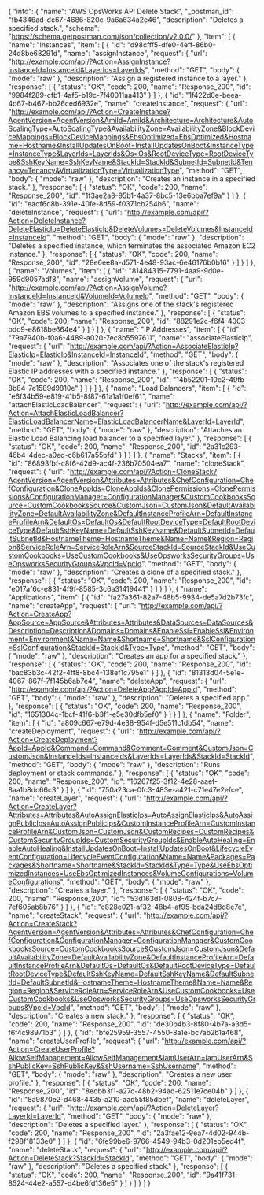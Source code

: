 {
  "info": {
    "name": "AWS OpsWorks API Delete Stack",
    "_postman_id": "fb4346ad-dc67-4686-820c-9a6a634a2e46",
    "description": "Deletes a specified stack.",
    "schema": "https://schema.getpostman.com/json/collection/v2.0.0/"
  },
  "item": [
    {
      "name": "Instances",
      "item": [
        {
          "id": "d98cfff5-dfe0-4eff-86b0-24d8be68291d",
          "name": "assignInstance",
          "request": {
            "url": "http://example.com/api/?Action=AssignInstance?InstanceId=InstanceId&LayerIds=LayerIds",
            "method": "GET",
            "body": {
              "mode": "raw"
            },
            "description": "Assign a registered instance to a layer."
          },
          "response": [
            {
              "status": "OK",
              "code": 200,
              "name": "Response_200",
              "id": "9984f289-cfb1-4af5-b19c-7f40011aa413"
            }
          ]
        },
        {
          "id": "1f422d0e-beea-4d67-b467-bb26ced6932e",
          "name": "createInstance",
          "request": {
            "url": "http://example.com/api/?Action=CreateInstance?AgentVersion=AgentVersion&AmiId=AmiId&Architecture=Architecture&AutoScalingType=AutoScalingType&AvailabilityZone=AvailabilityZone&BlockDeviceMappings=BlockDeviceMappings&EbsOptimized=EbsOptimized&Hostname=Hostname&InstallUpdatesOnBoot=InstallUpdatesOnBoot&InstanceType=InstanceType&LayerIds=LayerIds&Os=Os&RootDeviceType=RootDeviceType&SshKeyName=SshKeyName&StackId=StackId&SubnetId=SubnetId&Tenancy=Tenancy&VirtualizationType=VirtualizationType",
            "method": "GET",
            "body": {
              "mode": "raw"
            },
            "description": "Creates an instance in a specified stack."
          },
          "response": [
            {
              "status": "OK",
              "code": 200,
              "name": "Response_200",
              "id": "1f3ae2a8-95b1-4a37-8bc5-13e6bba7ef9a"
            }
          ]
        },
        {
          "id": "eadf6d8b-391e-40fe-8d59-f0371cb254b6",
          "name": "deleteInstance",
          "request": {
            "url": "http://example.com/api/?Action=DeleteInstance?DeleteElasticIp=DeleteElasticIp&DeleteVolumes=DeleteVolumes&InstanceId=InstanceId",
            "method": "GET",
            "body": {
              "mode": "raw"
            },
            "description": "Deletes a specified instance, which terminates the associated Amazon EC2 instance."
          },
          "response": [
            {
              "status": "OK",
              "code": 200,
              "name": "Response_200",
              "id": "28e6ee8a-d571-4e48-93ac-6e46176b0b16"
            }
          ]
        }
      ]
    },
    {
      "name": "Volumes",
      "item": [
        {
          "id": "81484315-7791-4aa9-9d0e-959d9057adf8",
          "name": "assignVolume",
          "request": {
            "url": "http://example.com/api/?Action=AssignVolume?InstanceId=InstanceId&VolumeId=VolumeId",
            "method": "GET",
            "body": {
              "mode": "raw"
            },
            "description": "Assigns one of the stack's registered Amazon EBS volumes to a specified instance."
          },
          "response": [
            {
              "status": "OK",
              "code": 200,
              "name": "Response_200",
              "id": "88291e2c-f6f4-4003-bdc9-e8618be664e4"
            }
          ]
        }
      ]
    },
    {
      "name": "IP Addresses",
      "item": [
        {
          "id": "79a7940b-f0a6-4489-a020-7ec8b5597611",
          "name": "associateElasticIp",
          "request": {
            "url": "http://example.com/api/?Action=AssociateElasticIp?ElasticIp=ElasticIp&InstanceId=InstanceId",
            "method": "GET",
            "body": {
              "mode": "raw"
            },
            "description": "Associates one of the stack's registered Elastic IP addresses with a specified instance."
          },
          "response": [
            {
              "status": "OK",
              "code": 200,
              "name": "Response_200",
              "id": "14b52201-10c2-49fb-8b84-7e1589d9810e"
            }
          ]
        }
      ]
    },
    {
      "name": "Load Balancers",
      "item": [
        {
          "id": "e6f34b59-e819-41b5-8f87-61a1a1f0ef61",
          "name": "attachElasticLoadBalancer",
          "request": {
            "url": "http://example.com/api/?Action=AttachElasticLoadBalancer?ElasticLoadBalancerName=ElasticLoadBalancerName&LayerId=LayerId",
            "method": "GET",
            "body": {
              "mode": "raw"
            },
            "description": "Attaches an Elastic Load Balancing load balancer to a specified layer."
          },
          "response": [
            {
              "status": "OK",
              "code": 200,
              "name": "Response_200",
              "id": "2a31c293-46b4-4dec-a0ed-c6b617a55bfd"
            }
          ]
        }
      ]
    },
    {
      "name": "Stacks",
      "item": [
        {
          "id": "86893fbf-c8f6-42d9-ac4f-236b70504ea7",
          "name": "cloneStack",
          "request": {
            "url": "http://example.com/api/?Action=CloneStack?AgentVersion=AgentVersion&Attributes=Attributes&ChefConfiguration=ChefConfiguration&CloneAppIds=CloneAppIds&ClonePermissions=ClonePermissions&ConfigurationManager=ConfigurationManager&CustomCookbooksSource=CustomCookbooksSource&CustomJson=CustomJson&DefaultAvailabilityZone=DefaultAvailabilityZone&DefaultInstanceProfileArn=DefaultInstanceProfileArn&DefaultOs=DefaultOs&DefaultRootDeviceType=DefaultRootDeviceType&DefaultSshKeyName=DefaultSshKeyName&DefaultSubnetId=DefaultSubnetId&HostnameTheme=HostnameTheme&Name=Name&Region=Region&ServiceRoleArn=ServiceRoleArn&SourceStackId=SourceStackId&UseCustomCookbooks=UseCustomCookbooks&UseOpsworksSecurityGroups=UseOpsworksSecurityGroups&VpcId=VpcId",
            "method": "GET",
            "body": {
              "mode": "raw"
            },
            "description": "Creates a clone of a specified stack."
          },
          "response": [
            {
              "status": "OK",
              "code": 200,
              "name": "Response_200",
              "id": "e017af6c-e831-4f9f-8585-3c6a31419441"
            }
          ]
        }
      ]
    },
    {
      "name": "Applications",
      "item": [
        {
          "id": "fa27a361-82a7-48b5-9934-de5a7d2b73fc",
          "name": "createApp",
          "request": {
            "url": "http://example.com/api/?Action=CreateApp?AppSource=AppSource&Attributes=Attributes&DataSources=DataSources&Description=Description&Domains=Domains&EnableSsl=EnableSsl&Environment=Environment&Name=Name&Shortname=Shortname&SslConfiguration=SslConfiguration&StackId=StackId&Type=Type",
            "method": "GET",
            "body": {
              "mode": "raw"
            },
            "description": "Creates an app for a specified stack."
          },
          "response": [
            {
              "status": "OK",
              "code": 200,
              "name": "Response_200",
              "id": "bac83b3c-42f2-4ff8-8bc4-138ef1c795e1"
            }
          ]
        },
        {
          "id": "81313d04-5e1e-4067-867f-7f145b6ab7e4",
          "name": "deleteApp",
          "request": {
            "url": "http://example.com/api/?Action=DeleteApp?AppId=AppId",
            "method": "GET",
            "body": {
              "mode": "raw"
            },
            "description": "Deletes a specified app."
          },
          "response": [
            {
              "status": "OK",
              "code": 200,
              "name": "Response_200",
              "id": "1651304c-1bcf-41f6-b3f1-e5e30dfb5ef0"
            }
          ]
        }
      ]
    },
    {
      "name": "Folder",
      "item": [
        {
          "id": "a809c667-e79d-4e38-954f-d5e511c1db54",
          "name": "createDeployment",
          "request": {
            "url": "http://example.com/api/?Action=CreateDeployment?AppId=AppId&Command=Command&Comment=Comment&CustomJson=CustomJson&InstanceIds=InstanceIds&LayerIds=LayerIds&StackId=StackId",
            "method": "GET",
            "body": {
              "mode": "raw"
            },
            "description": "Runs deployment or stack commands."
          },
          "response": [
            {
              "status": "OK",
              "code": 200,
              "name": "Response_200",
              "id": "16267f25-3f12-4e28-aaef-8aa1b8dc66c3"
            }
          ]
        },
        {
          "id": "750a23ca-0fc3-483e-a421-c71e47e2efce",
          "name": "createLayer",
          "request": {
            "url": "http://example.com/api/?Action=CreateLayer?Attributes=Attributes&AutoAssignElasticIps=AutoAssignElasticIps&AutoAssignPublicIps=AutoAssignPublicIps&CustomInstanceProfileArn=CustomInstanceProfileArn&CustomJson=CustomJson&CustomRecipes=CustomRecipes&CustomSecurityGroupIds=CustomSecurityGroupIds&EnableAutoHealing=EnableAutoHealing&InstallUpdatesOnBoot=InstallUpdatesOnBoot&LifecycleEventConfiguration=LifecycleEventConfiguration&Name=Name&Packages=Packages&Shortname=Shortname&StackId=StackId&Type=Type&UseEbsOptimizedInstances=UseEbsOptimizedInstances&VolumeConfigurations=VolumeConfigurations",
            "method": "GET",
            "body": {
              "mode": "raw"
            },
            "description": "Creates a layer."
          },
          "response": [
            {
              "status": "OK",
              "code": 200,
              "name": "Response_200",
              "id": "53d163d1-0808-424f-b7c7-7ef605ab8b76"
            }
          ]
        },
        {
          "id": "c828e021-af32-48b4-af95-bda24d8d8e7e",
          "name": "createStack",
          "request": {
            "url": "http://example.com/api/?Action=CreateStack?AgentVersion=AgentVersion&Attributes=Attributes&ChefConfiguration=ChefConfiguration&ConfigurationManager=ConfigurationManager&CustomCookbooksSource=CustomCookbooksSource&CustomJson=CustomJson&DefaultAvailabilityZone=DefaultAvailabilityZone&DefaultInstanceProfileArn=DefaultInstanceProfileArn&DefaultOs=DefaultOs&DefaultRootDeviceType=DefaultRootDeviceType&DefaultSshKeyName=DefaultSshKeyName&DefaultSubnetId=DefaultSubnetId&HostnameTheme=HostnameTheme&Name=Name&Region=Region&ServiceRoleArn=ServiceRoleArn&UseCustomCookbooks=UseCustomCookbooks&UseOpsworksSecurityGroups=UseOpsworksSecurityGroups&VpcId=VpcId",
            "method": "GET",
            "body": {
              "mode": "raw"
            },
            "description": "Creates a new stack."
          },
          "response": [
            {
              "status": "OK",
              "code": 200,
              "name": "Response_200",
              "id": "de30b4b3-8f80-4b7a-a3d5-f6f4c98971b3"
            }
          ]
        },
        {
          "id": "bfe25959-3557-4550-8a1e-bc7ab2b1a468",
          "name": "createUserProfile",
          "request": {
            "url": "http://example.com/api/?Action=CreateUserProfile?AllowSelfManagement=AllowSelfManagement&IamUserArn=IamUserArn&SshPublicKey=SshPublicKey&SshUsername=SshUsername",
            "method": "GET",
            "body": {
              "mode": "raw"
            },
            "description": "Creates a new user profile."
          },
          "response": [
            {
              "status": "OK",
              "code": 200,
              "name": "Response_200",
              "id": "8edbb3f1-a27c-48b2-94ad-62511e7ce04b"
            }
          ]
        },
        {
          "id": "8a9870e2-d468-4435-a210-aad55f85dbef",
          "name": "deleteLayer",
          "request": {
            "url": "http://example.com/api/?Action=DeleteLayer?LayerId=LayerId",
            "method": "GET",
            "body": {
              "mode": "raw"
            },
            "description": "Deletes a specified layer."
          },
          "response": [
            {
              "status": "OK",
              "code": 200,
              "name": "Response_200",
              "id": "2a3fae12-9ea7-4d02-944b-f298f18133e0"
            }
          ]
        },
        {
          "id": "6fe99be6-9766-4549-94b3-0d201eb5ed4f",
          "name": "deleteStack",
          "request": {
            "url": "http://example.com/api/?Action=DeleteStack?StackId=StackId",
            "method": "GET",
            "body": {
              "mode": "raw"
            },
            "description": "Deletes a specified stack."
          },
          "response": [
            {
              "status": "OK",
              "code": 200,
              "name": "Response_200",
              "id": "9a41f731-8524-44e2-a557-d4be6fd136e5"
            }
          ]
        }
      ]
    }
  ]
}